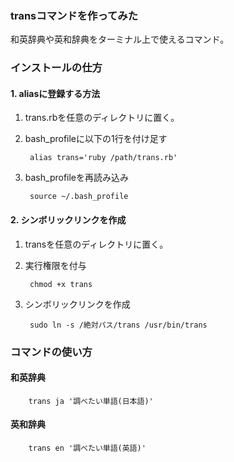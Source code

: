 ### transコマンドを作ってみた

和英辞典や英和辞典をターミナル上で使えるコマンド。

### インストールの仕方

#### 1. aliasに登録する方法
1. trans.rbを任意のディレクトリに置く。
2. bash_profileに以下の1行を付け足す
		
		alias trans='ruby /path/trans.rb'
3. bash_profileを再読み込み
		
		source ~/.bash_profile
		
#### 2. シンボリックリンクを作成
1. transを任意のディレクトリに置く。
2. 実行権限を付与
		
		chmod +x trans
3. シンボリックリンクを作成

		sudo ln -s /絶対パス/trans /usr/bin/trans
		
### コマンドの使い方
#### 和英辞典
		trans ja '調べたい単語(日本語)'

#### 英和辞典
		trans en '調べたい単語(英語)'